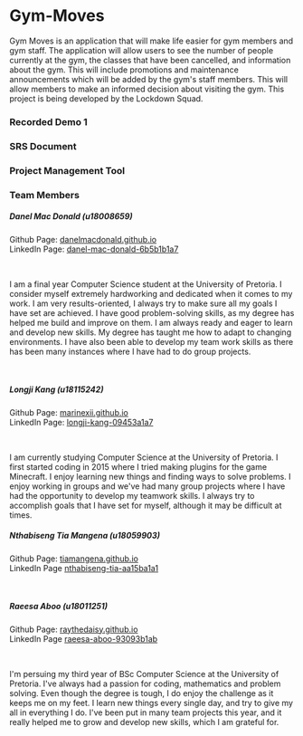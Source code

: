 # Gym-Moves

<!-- Description must be added here -->
Gym Moves is an application that will make life easier for gym members and gym staff. The application will allow users to see the number of people currently at the gym, the classes that have been cancelled, and information about the gym. This will include promotions and maintenance announcements which will be added by the gym's staff members. This will allow members to make an informed decision about visiting the gym. This project is being developed by the Lockdown Squad.

### Recorded Demo 1

<!-- Link to recorded must be added here -->

### SRS Document

<!-- Link to SRS document must be added here -->

### Project Management Tool

<!-- Link to PMT must be here must be added here -->

### Team Members

##### Danel Mac Donald (u18008659)

Github Page: [danelmacdonald.github.io](https://danelmacdonald.github.io/) <br/>
LinkedIn Page: [danel-mac-donald-6b5b1b1a7](https://www.linkedin.com/in/danel-mac-donald-6b5b1b1a7/) <br/>

<br/>

I am a final year Computer Science student at the University of Pretoria. I consider myself extremely hardworking and dedicated when it comes to my work. I am very results-oriented, I always try to make sure all my goals I have set are achieved. I have good problem-solving skills, as my degree has helped me build and improve on them. I am always ready and eager to learn and develop new skills. My degree has taught me how to adapt to changing environments. I have also been able to develop my team work skills as there has been many instances where I have had to do group projects.

<br/>

##### Longji Kang (u18115242)

Github Page: [marinexii.github.io](https://marinexii.github.io/) <br/>
LinkedIn Page: [longji-kang-09453a1a7](https://www.linkedin.com/in/longji-kang-09453a1a7/)

<br/>

I am currently studying Computer Science at the University of Pretoria. I first started coding in 2015 where I tried making plugins for the game Minecraft. I enjoy learning new things and finding ways to solve problems. I enjoy working in groups and we've had many group projects where I have had the opportunity to develop my teamwork skills. I always try to accomplish goals that I have set for myself, although it may be difficult at times. 

##### Nthabiseng Tia Mangena (u18059903)
Github Page: [tiamangena.github.io](https://tiamangena.github.io/)<br/>
LinkedIn Page [nthabiseng-tia-aa15ba1a1](https://www.linkedin.com/in/nthabiseng-tia-aa15ba1a1/)

<!-- Need to add description still -->



<br/>

##### Raeesa Aboo (u18011251)
Github Page: [raythedaisy.github.io](https://raythedaisy.github.io/)<br/>
LinkedIn Page [raeesa-aboo-93093b1ab](https://www.linkedin.com/in/raeesa-aboo-93093b1ab/)

<br/>

I'm persuing my third year of BSc Computer Science at the University of Pretoria. I've always had a passion for coding, mathematics and problem solving. Even though the degree is tough, I do enjoy the challenge as it keeps me on my feet. I learn new things every single day, and try to give my all in everything I do. I've been put in many team projects this year, and it really helped me to grow and develop new skills, which I am grateful for. 

<br/>
